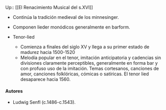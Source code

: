 Up:: [[El Renacimiento Musical del s.XVI]]

- Continúa la tradición medieval de los minnesinger. 
- Componen lieder monódicos generalmente en barform.

- Tenor-lied
	- Comienza a finales del siglo XV y llega a su primer estado de madurez hacia 1500-1520
	- Melodía popular en el tenor, imitación anticipatoria y cadencias sin divisiones claramente perceptibles, generalmente en forma bar y con profuso uso de la imitación. Temas cortesanos, canciones de amor, canciones folklóricas, cómicas o satíricas. El tenor lied desaparece hacia 1560.

#### Autores
- Ludwig Senfl (c.1486-c.1543).